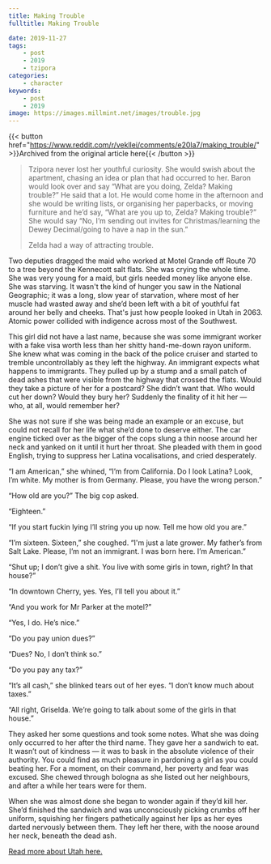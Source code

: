 ```yaml
---
title: Making Trouble
fulltitle: Making Trouble

date: 2019-11-27
tags:
    - post
    - 2019
    - tzipora
categories:
    - character
keywords:
    - post
    - 2019
image: https://images.millmint.net/images/trouble.jpg
---
```

{{< button href="https://www.reddit.com/r/vekllei/comments/e20la7/making_trouble/" >}}Archived from the original article here{{< /button >}}

>Tzipora never lost her youthful curiosity. She would swish about the apartment, chasing an idea or plan that had occurred to her. Baron would look over and say “What are you doing, Zelda? Making trouble?” He said that a lot. He would come home in the afternoon and she would be writing lists, or organising her paperbacks, or moving furniture and he’d say, “What are you up to, Zelda? Making trouble?” She would say “No, I’m sending out invites for Christmas/learning the Dewey Decimal/going to have a nap in the sun.”
>
>Zelda had a way of attracting trouble.

Two deputies dragged the maid who worked at Motel Grande off Route 70 to a tree beyond the Kennecott salt flats. She was crying the whole time. She was very young for a maid, but girls needed money like anyone else. She was starving. It wasn't the kind of hunger you saw in the National Geographic; it was a long, slow year of starvation, where most of her muscle had wasted away and she’d been left with a bit of youthful fat around her belly and cheeks. That's just how people looked in Utah in 2063. Atomic power collided with indigence across most of the Southwest.

This girl did not have a last name, because she was some immigrant worker with a fake visa worth less than her shitty hand-me-down rayon uniform. She knew what was coming in the back of the police cruiser and started to tremble uncontrollably as they left the highway. An immigrant expects what happens to immigrants. They pulled up by a stump and a small patch of dead ashes that were visible from the highway that crossed the flats. Would they take a picture of her for a postcard? She didn’t want that. Who would cut her down? Would they bury her? Suddenly the finality of it hit her — who, at all, would remember her?

She was not sure if she was being made an example or an excuse, but could not recall for her life what she’d done to deserve either. The car engine ticked over as the bigger of the cops slung a thin noose around her neck and yanked on it until it hurt her throat. She pleaded with them in good English, trying to suppress her Latina vocalisations, and cried desperately.

“I am American,” she whined, “I’m from California. Do I look Latina? Look, I’m white. My mother is from Germany. Please, you have the wrong person.”

“How old are you?” The big cop asked.

“Eighteen.”

“If you start fuckin lying I’ll string you up now. Tell me how old you are.”

“I’m sixteen. Sixteen,” she coughed. “I'm just a late grower. My father’s from Salt Lake. Please, I’m not an immigrant. I was born here. I’m American.”

“Shut up; I don’t give a shit. You live with some girls in town, right? In that house?”

“In downtown Cherry, yes. Yes, I’ll tell you about it.”

“And you work for Mr Parker at the motel?”

“Yes, I do. He’s nice.”

“Do you pay union dues?”

“Dues? No, I don’t think so.”

“Do you pay any tax?”

“It’s all cash,” she blinked tears out of her eyes. “I don’t know much about taxes.”

“All right, Griselda. We’re going to talk about some of the girls in that house.”

They asked her some questions and took some notes. What she was doing only occurred to her after the third name. They gave her a sandwich to eat. It wasn’t out of kindness — it was to bask in the absolute violence of their authority. You could find as much pleasure in pardoning a girl as you could beating her. For a moment, on their command, her poverty and fear was excused. She chewed through bologna as she listed out her neighbours, and after a while her tears were for them.

When she was almost done she began to wonder again if they’d kill her. She’d finished the sandwich and was unconsciously picking crumbs off her uniform, squishing her fingers pathetically against her lips as her eyes darted nervously between them. They left her there, with the noose around her neck, beneath the dead ash.

[Read more about Utah here.](https://www.reddit.com/r/worldbuilding/comments/c05k16/absolute_grotesque/)
